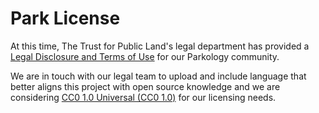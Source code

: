 # Park License

At this time, The Trust for Public Land's legal department has provided a <a href="https://www.parkology.org/ParkShowPages?id=a1646000000cWD4AAM">Legal Disclosure and Terms of Use</a> for our Parkology community. 

We are in touch with our legal team to upload and include language that better aligns this project with open source knowledge and we are considering <a href="https://creativecommons.org/publicdomain/zero/1.0/">CC0 1.0 Universal (CC0 1.0)</a> for our licensing needs.

